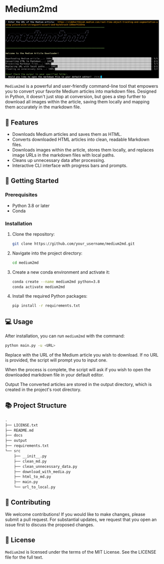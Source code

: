 # Medium2md

<p align="center">
  <img src="./docs/demo.png" alt="Medium2md Demo">
</p>

`Medium2md` is a powerful and user-friendly command-line tool that empowers you to convert your favorite Medium articles into markdown files. Designed in Python, it doesn't just stop at conversion, but goes a step further to download all images within the article, saving them locally and mapping them accurately in the markdown file.

## 🎯 Features

- Downloads Medium articles and saves them as HTML.
- Converts downloaded HTML articles into clean, readable Markdown files.
- Downloads images within the article, stores them locally, and replaces image URLs in the markdown files with local paths.
- Cleans up unnecessary data after processing.
- Interactive CLI interface with progress bars and prompts.

## 🚀 Getting Started

### Prerequisites

- Python 3.8 or later
- Conda

### Installation

1. Clone the repository:

    ```bash
    git clone https://github.com/your_username/medium2md.git
    ```

2. Navigate into the project directory:

    ```bash
    cd medium2md
    ```

3. Create a new conda environment and activate it:

    ```bash
    conda create --name medium2md python=3.8
    conda activate medium2md
    ```

4. Install the required Python packages:

    ```bash
    pip install -r requirements.txt
    ```

## 💻 Usage

After installation, you can run `medium2md` with the command:

```bash
python main.py -u <URL>
```

Replace <URL> with the URL of the Medium article you wish to download. If no URL is provided, the script will prompt you to input one.

When the process is complete, the script will ask if you wish to open the downloaded markdown file in your default editor.

Output
The converted articles are stored in the output directory, which is created in the project's root directory.

## 📚 Project Structure
```markdown
.
├── LICENSE.txt
├── README.md
├── docs
├── output
├── requirements.txt
└── src
    ├── __init__.py
    ├── clean_md.py
    ├── clean_unnecessary_data.py
    ├── download_with_media.py
    ├── html_to_md.py
    ├── main.py
    └── url_to_local.py
```

## 🤝 Contributing
We welcome contributions! If you would like to make changes, please submit a pull request. For substantial updates, we request that you open an issue first to discuss the proposed changes.

## 📃 License
`Medium2md` is licensed under the terms of the MIT License. See the LICENSE file for the full text.

